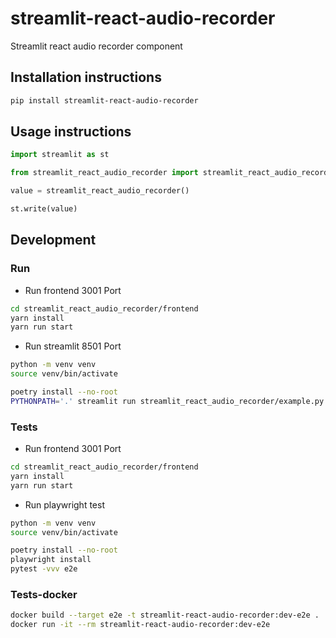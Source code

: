 # streamlit-react-audio-recorder

Streamlit react audio recorder component

## Installation instructions

```sh
pip install streamlit-react-audio-recorder
```

## Usage instructions

```python
import streamlit as st

from streamlit_react_audio_recorder import streamlit_react_audio_recorder

value = streamlit_react_audio_recorder()

st.write(value)
```

## Development
### Run
- Run frontend 3001 Port
```bash
cd streamlit_react_audio_recorder/frontend
yarn install
yarn run start
```
- Run streamlit 8501 Port
```bash
python -m venv venv
source venv/bin/activate

poetry install --no-root
PYTHONPATH='.' streamlit run streamlit_react_audio_recorder/example.py
```

### Tests
- Run frontend 3001 Port
```bash
cd streamlit_react_audio_recorder/frontend
yarn install
yarn run start
```
- Run playwright test
```bash
python -m venv venv
source venv/bin/activate

poetry install --no-root
playwright install
pytest -vvv e2e
```

### Tests-docker
```bash
docker build --target e2e -t streamlit-react-audio-recorder:dev-e2e .
docker run -it --rm streamlit-react-audio-recorder:dev-e2e
```
